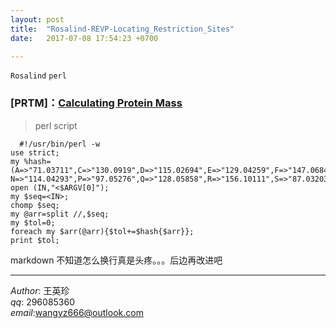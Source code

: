 ```yaml
---
layout: post  
title:  "Rosalind-REVP-Locating_Restriction_Sites"  
date:   2017-07-08 17:54:23 +0700  

---
```

`Rosalind` `perl`

### [PRTM]：[Calculating Protein Mass](http://rosalind.info/problems/prtm/)

>perl script

``` 
  #!/usr/bin/perl -w  
use strict;
my %hash=(A=>"71.03711",C=>"130.0919",D=>"115.02694",E=>"129.04259",F=>"147.06841",G=>"57.02146",H=>"137.05891",I=>"113.08406",K=>128.09496,L=>"113.08406",M=>"131.04049",
N=>"114.04293",P=>"97.05276",Q=>"128.05858",R=>"156.10111",S=>"87.03203",T=>"101.04768",V=>"99.06841",W=>"186.07931",Y=>"163.06333");    
open (IN,"<$ARGV[0]");  
my $seq=<IN>;  
chomp $seq;
my @arr=split //,$seq;
my $tol=0;
foreach my $arr(@arr){$tol+=$hash{$arr}};
print $tol;
```

markdown 不知道怎么换行真是头疼。。。后边再改进吧

-------------
*Author*: 王英珍   
*qq*: 296085360  
*email*:wangyz666@outlook.com  
